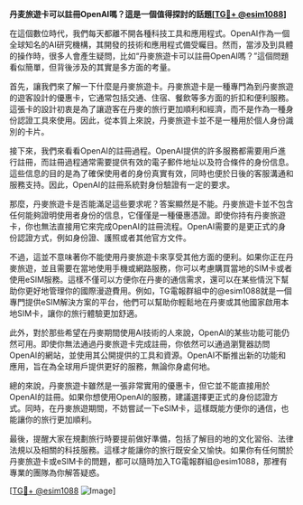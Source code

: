 **丹麦旅遊卡可以註冊OpenAI嗎？這是一個值得探討的話題[[TG💪+ @esim1088](https://t.me/s/esim1088)]**

在這個數位時代，我們每天都離不開各種科技工具和應用程式。OpenAI作為一個全球知名的AI研究機構，其開發的技術和應用程式備受矚目。然而，當涉及到具體的操作時，很多人會產生疑問，比如“丹麥旅遊卡可以註冊OpenAI嗎？”這個問題看似簡單，但背後涉及的其實是多方面的考量。

首先，讓我們來了解一下什麼是丹麥旅遊卡。丹麥旅遊卡是一種專門為到丹麥旅遊的遊客設計的優惠卡，它通常包括交通、住宿、餐飲等多方面的折扣和便利服務。這張卡的設計初衷是為了讓遊客在丹麥的旅行更加順利和經濟，而不是作為一種身份認證工具來使用。因此，從本質上來說，丹麥旅遊卡並不是一種用於個人身份識別的卡片。

接下來，我們來看看OpenAI的註冊過程。OpenAI提供的許多服務都需要用戶進行註冊，而註冊過程通常需要提供有效的電子郵件地址以及符合條件的身份信息。這些信息的目的是為了確保使用者的身份真實有效，同時也便於日後的客服溝通和服務支持。因此，OpenAI的註冊系統對身份驗證有一定的要求。

那麼，丹麥旅遊卡是否能滿足這些要求呢？答案顯然是不能。丹麥旅遊卡並不包含任何能夠證明使用者身份的信息，它僅僅是一種優惠憑證。即使你持有丹麥旅遊卡，你也無法直接用它來完成OpenAI的註冊流程。OpenAI需要的是更正式的身份認證方式，例如身份證、護照或者其他官方文件。

不過，這並不意味著你不能使用丹麥旅遊卡來享受其他方面的便利。如果你正在丹麥旅遊，並且需要在當地使用手機或網路服務，你可以考慮購買當地的SIM卡或者使用eSIM服務。這樣不僅可以方便你在丹麥的通信需求，還可以在某些情況下幫助你更好地管理你的國際漫遊費用。例如，TG電報群組中的@esim1088就是一個專門提供eSIM解決方案的平台，他們可以幫助你輕鬆地在丹麥或其他國家啟用本地SIM卡，讓你的旅行體驗更加舒適。

此外，對於那些希望在丹麥期間使用AI技術的人來說，OpenAI的某些功能可能仍然可用。即使你無法通過丹麥旅遊卡完成註冊，你依然可以通過瀏覽器訪問OpenAI的網站，並使用其公開提供的工具和資源。OpenAI不斷推出新的功能和應用，旨在為全球用戶提供更好的服務，無論你身處何地。

總的來說，丹麥旅遊卡雖然是一張非常實用的優惠卡，但它並不能直接用於OpenAI的註冊。如果你想使用OpenAI的服務，建議選擇更正式的身份認證方式。同時，在丹麥旅遊期間，不妨嘗試一下eSIM卡，這樣既能方便你的通信，也能讓你的旅行更加順利。

最後，提醒大家在規劃旅行時要提前做好準備，包括了解目的地的文化習俗、法律法規以及相關的科技服務。這樣才能讓你的旅行既安全又愉快。如果你有任何關於丹麥旅遊卡或eSIM卡的問題，都可以隨時加入TG電報群組@esim1088，那裡有專業的團隊為你解答疑惑。

[[TG💪+ @esim1088](https://t.me/s/esim1088) ![Image](https://i.postimg.cc/4NQfJmqS/Snipaste-2025-05-13-00-14-12.png)]